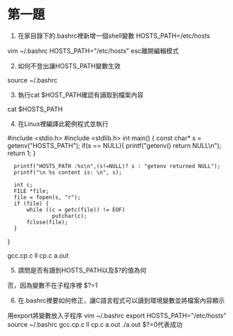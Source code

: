 # 第一題

1. 在家目錄下的.bashrc裡新增一個shell變數 HOSTS_PATH=/etc/hosts

  vim ~/.bashrc
  HOSTS_PATH="/etc/hosts"
  esc離開編輯模式

2. 如何不登出讓HOSTS_PATH變數生效
  
  source ~/.bashrc
  
3. 執行cat $HOST_PATH確認有讀取到檔案內容

  cat $HOSTS_PATH
  
4. 在Linux裡編譯此範例程式並執行
  
  #include <stdio.h>
  #include <stdlib.h>
  int main()
  {
      const char* s = getenv("HOSTS_PATH");
      if(s == NULL){
          printf("getenv() return NULL\n");
          return 1;
      }
    
      printf("HOSTS_PATH :%s\n",(s!=NULL)? s : "getenv returned NULL");
      printf("\n %s content is: \n", s);

      int c;
      FILE *file;
      file = fopen(s, "r");
      if (file) {
          while ((c = getc(file)) != EOF)
                  putchar(c);
          fclose(file);
      }
  }
  
  gcc.cp.c
  ll cp.c a.out
  
5. 請問是否有讀到HOSTS_PATH以及$?的值為何
  
  否，因為變數不在子程序裡
  $?=1
  
6. 在.bashrc裡要如何修正，讓C語言程式可以讀到環境變數並將檔案內容顯示
  
  用export將變數放入子程序
  vim ~/.bashrc
  export HOSTS_PATH="/etc/hosts"
  source ~/.bashrc
  gcc.cp.c
  ll cp.c a.out
  ./a.out
  $?=0代表成功